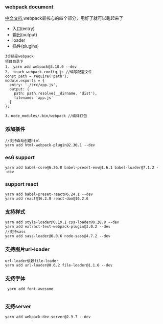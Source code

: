 ### webpack document
[中文文档](https://doc.webpack-china.org/concepts/),webpack最核心的四个部分，用好了就可以跑起来了
- 入口(entry)
- 输出(output)
- loader
- 插件(plugins)
```
3步搞定webpack
项目目录下
1， yarn add webpack@3.10.0 --dev
2， touch webpack.config.js //编写配置文件
const path = require('path');
module.exports = {
  entry: './src/app.js',
  output: {
    path: path.resolve(__dirname, 'dist'),
    filename: 'app.js'
  }
};

3，node_modules/.bin/webpack //编译打包
```

### 添加插件

```
//支持自动创建html
yarn add html-webpack-plugin@2.30.1 --dev

```
### es6 support
```
yarn add babel-core@6.26.0 babel-preset-env@1.6.1 babel-loader@7.1.2 --dev
```
### support react
```
yarn add babel-preset-react@6.24.1 --dev
yarn add react@16.2.0 react-dom@16.2.0
```
### 支持样式
```
yarn add style-loader@0.19.1 css-loader@0.28.8 --dev
yarn add extract-text-webpack-plugin@3.0.2 --dev
//支持sass
yarn add sass-loader@6.0.6 node-sass@4.7.2 --dev
```
### 支持图片url-loader
```
url-loader依赖file-loader
yarn add url-loader@0.6.2 file-loader@1.1.6 --dev
```
### 支持字体
```
 yarn add font-awesome
 
```
###  支持server
```
yarn add webpack-dev-server@2.9.7 --dev
```
